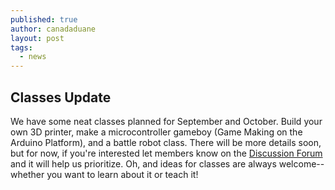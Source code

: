 ```yaml
---
published: true
author: canadaduane
layout: post
tags: 
  - news
---
```


## Classes Update

We have some neat classes planned for September and October. Build your own 3D printer, make a microcontroller gameboy (Game Making on the Arduino Platform), and a battle robot class. There will be more details soon, but for now, if you're interested let members know on the [Discussion Forum](http://discuss.enjigo.com/) and it will help us prioritize. Oh, and ideas for classes are always welcome--whether you want to learn about it or teach it!